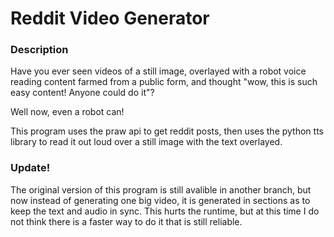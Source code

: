 # Reddit Video Generator
### Description
Have you ever seen videos of a still image, overlayed with a robot voice reading content farmed from a public form, and thought "wow, this is such easy content! Anyone could do it"?

Well now, even a robot can!

This program uses the praw api to get reddit posts, then uses the python tts library to read it out loud over a still image with the text overlayed.

### Update!
The original version of this program is still avalible in another branch, but now instead of generating one big video, it is generated in sections as to keep the text and audio in sync. This hurts the runtime, but at this time I do not think there is a faster way to do it that is still reliable.
